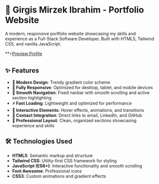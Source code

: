 # 🚀 Girgis Mirzek Ibrahim - Portfolio Website

A modern, responsive portfolio website showcasing my skills and experience as a Full-Stack Software Developer. Built with HTML5, Tailwind CSS, and vanilla JavaScript.

**⚡[Preview Profile](https://girgism.github.io/Resume/)

## ✨ Features

- **🎨 Modern Design**: Trendy gradient color scheme 
- **📱 Fully Responsive**: Optimized for desktop, tablet, and mobile devices
- **🧭 Smooth Navigation**: Fixed navbar with smooth scrolling and active section highlighting
- **⚡ Fast Loading**: Lightweight and optimized for performance
- **🎯 Interactive Elements**: Hover effects, animations, and transitions
- **📧 Contact Integration**: Direct links to email, LinkedIn, and GitHub
- **🌟 Professional Layout**: Clean, organized sections showcasing experience and skills

## 🛠️ Technologies Used

- **HTML5**: Semantic markup and structure
- **Tailwind CSS**: Utility-first CSS framework for styling
- **JavaScript (ES6+)**: Interactive functionality and smooth scrolling
- **Font Awesome**: Professional icons
- **CSS3**: Custom animations and gradient effects
